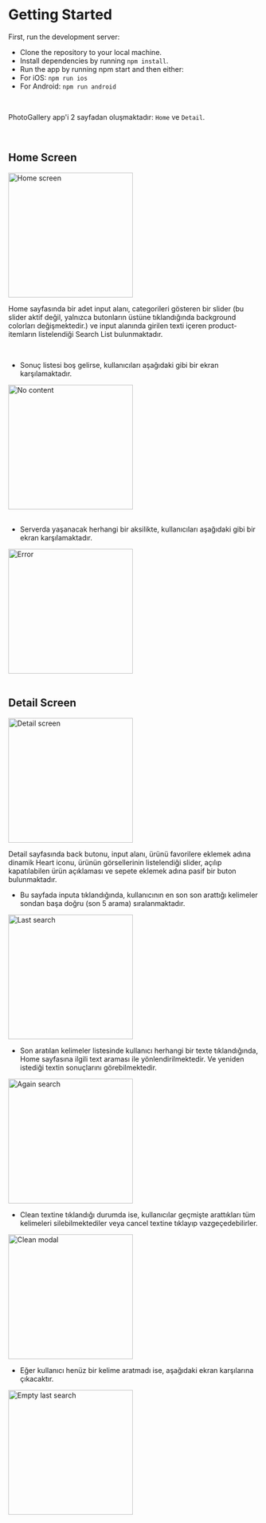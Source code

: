 # Getting Started

First, run the development server:

- Clone the repository to your local machine.
- Install dependencies by running `npm install`.
- Run the app by running npm start and then either:
- For iOS: `npm run ios`
- For Android: `npm run android`


<br>

PhotoGallery app'i 2 sayfadan oluşmaktadır: `Home` ve `Detail`.

<br>

## Home Screen
<img src="assets/ss/home.png" alt="Home screen" width="250" height="auto" title="home screen ss">

<br>

Home sayfasında bir adet input alanı, categorileri gösteren bir slider (bu slider aktif değil, yalnızca butonların üstüne tıklandığında background colorları değişmektedir.) ve input alanında girilen texti içeren product-itemların listelendiği Search List bulunmaktadır.

<br>

- Sonuç listesi boş gelirse, kullanıcıları aşağıdaki gibi bir ekran karşılamaktadır.

<img src="assets/ss/no-content.png" alt="No content" width="250" height="auto" title="no content ss">

<br>
<br>

- Serverda yaşanacak herhangi bir aksilikte, kullanıcıları aşağıdaki gibi bir ekran karşılamaktadır.

<img src="assets/ss/error.png" alt="Error" width="250" height="auto" title="error screen ss">

<br>
<br>

## Detail Screen
<img src="assets/ss/detail.png" alt="Detail screen" width="250" height="auto" title="detail screen ss">

<br>

Detail sayfasında back butonu, input alanı, ürünü favorilere eklemek adına dinamik Heart iconu, ürünün görsellerinin listelendiği slider, açılıp kapatılabilen ürün açıklaması ve sepete eklemek adına pasif bir buton bulunmaktadır.

- Bu sayfada inputa tıklandığında, kullanıcının en son son arattığı kelimeler sondan başa doğru (son 5 arama) sıralanmaktadır. 

<img src="assets/ss/last-search.png" alt="Last search" width="250" height="auto" title="last search ss">

<br>

- Son aratılan kelimeler listesinde kullanıcı herhangi bir texte tıklandığında, Home sayfasına ilgili text araması ile yönlendirilmektedir. Ve yeniden istediği textin sonuçlarını görebilmektedir.

<img src="assets/ss/again-search.png" alt="Again search" width="250" height="auto" title="again search ss">

<br>

- Clean textine tıklandığı durumda ise, kullanıcılar geçmişte arattıkları tüm kelimeleri silebilmektediler veya cancel textine tıklayıp vazgeçedebilirler.

<img src="assets/ss/clean-modal.png" alt="Clean modal" width="250" height="auto" title="clean modal ss">

<br>

- Eğer kullanıcı henüz bir kelime aratmadı ise, aşağıdaki ekran karşılarına çıkacaktır.

<img src="assets/ss/empty-last-search.png" alt="Empty last search" width="250" height="auto" title="empty last search ss">